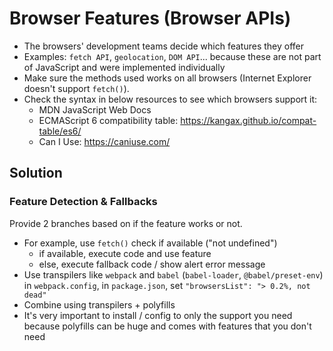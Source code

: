 # Browser Features (Browser APIs)

- The browsers' development teams decide which features they offer
- Examples: `fetch API`, `geolocation`, `DOM API`... because these are not part of JavaScript and
  were implemented individually
- Make sure the methods used works on all browsers (Internet Explorer doesn't support `fetch()`).
- Check the syntax in below resources to see which browsers support it:
  - MDN JavaScript Web Docs
  - ECMAScript 6 compatibility table: https://kangax.github.io/compat-table/es6/
  - Can I Use: https://caniuse.com/

## Solution

### Feature Detection & Fallbacks

Provide 2 branches based on if the feature works or not.

- For example, use `fetch()` check if available ("not undefined")
  - if available, execute code and use feature
  - else, execute fallback code / show alert error message
- Use transpilers like `webpack` and `babel` (`babel-loader`, `@babel/preset-env`) in `webpack.config`, in `package.json`, set `"browsersList": "> 0.2%, not dead"`
- Combine using transpilers + polyfills
- It's very important to install / config to only the support you need because polyfills can be huge and comes with features that you don't need
